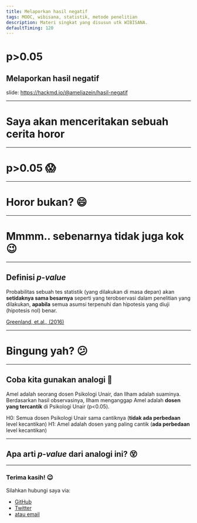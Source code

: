 ```yaml
---
title: Melaporkan hasil negatif
tags: MOOC, wibisana, statistik, metode penelitian
description: Materi singkat yang disusun utk WIBISANA.
defaultTiming: 120
---
```


# p>0.05
## Melaporkan hasil negatif

<!-- Put the link to this slide here so people can follow -->
slide: https://hackmd.io/@ameliazein/hasil-negatif

---

# Saya akan menceritakan sebuah cerita horor

---

# p>0.05 :scream:

---

# Horor bukan? :smile:

---

# Mmmm.. sebenarnya tidak juga kok :wink:

---

## Definisi *p-value*

Probabilitas sebuah tes statistik (yang dilakukan di masa depan) akan **setidaknya sama besarnya** seperti yang terobservasi dalam penelitian yang dilakukan, **apabila** semua asumsi terpenuhi dan hipotesis yang diuji (hipotesis nol) benar.

[Greenland, et.al., (2016)](https://doi.org/10.1007/s10654-016-0149-3)

---

# Bingung yah? :confused: 

---

## Coba kita gunakan analogi :raising_hand: 

Amel adalah seorang dosen Psikologi Unair, dan Ilham adalah suaminya. Berdasarkan hasil observasinya, Ilham menganggap Amel adalah **dosen yang tercantik** di Psikologi Unair (p<0.05).

H0: Semua dosen Psikologi Unair sama cantiknya (**tidak ada perbedaan** level kecantikan)
H1: Amel adalah dosen yang paling cantik (**ada perbedaan** level kecantikan)

---

## Apa arti *p-value* dari analogi ini? :dizzy_face: 



---

### Terima kasih! :wink: 

Silahkan hubungi saya via:

- [GitHub]()
- [Twitter]()
- [atau email](mailto:amelia.zein@psikologi.unair.ac.id)

